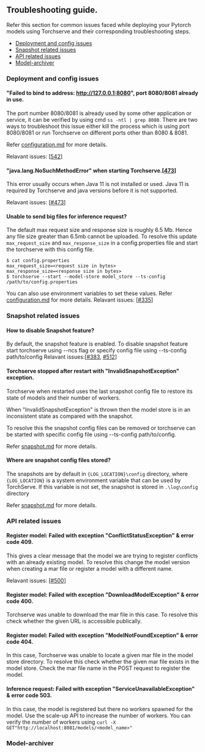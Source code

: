 ﻿## Troubleshooting guide.
Refer this section for common issues faced while deploying your Pytorch models using Torchserve and their corresponding troubleshooting steps.

* [Deployment and config issues](#deployment-and-config-issues)
* [Snapshot related issues](#snapshot-related-issues)
* [API related issues](#api-relate-issues)
 * [Model-archiver](#model-archiver)


### Deployment and config issues
#### "Failed to bind to address: http://127.0.0.1:8080", port 8080/8081 already in use.
The port number 8080/8081 is already used by some other application or service, it can be verified by using cmd `ss -ntl | grep 8080`.  There are two ways to troubleshoot this issue
either kill the process which is using port 8080/8081 or run Torchserve on different ports other than 8080 & 8081.

Refer  [configuration.md](https://github.com/pytorch/serve/blob/master/docs/configuration.md) for more details.

Relavant issues:  [[542](https://github.com/pytorch/serve/issues/542)]

#### "java.lang.NoSuchMethodError" when starting Torchserve.[[473](https://github.com/pytorch/serve/issues/473)]
This error usually occurs when Java 11 is not installed or used. Java 11 is required by Torchserve and java versions before it is not supported.

Relavant issues: [[#473](https://github.com/pytorch/serve/issues/473)]

####  Unable to send big files for inference request?
The default max request size and response size is roughly 6.5 Mb. Hence any file size greater than 6.5mb cannot be uploaded.
To resolve this update `max_request_size` and `max_response_size` in a config.properties file and start the torchserve with this config file.
```
$ cat config.properties
max_request_size=<request size in bytes>
max_response_size=<response size in bytes>
$ torchserve --start --model-store model_store --ts-config /path/to/config.properties
```
You can also use environment variables to set these values.
Refer  [configuration.md](https://github.com/pytorch/serve/blob/master/docs/configuration.md) for more details.
Relavant issues: [[#335](https://github.com/pytorch/serve/issues/335)]

###  Snapshot related issues
#### How to disable Snapshot feature?
By default, the snapshot feature is enabled. To disable snapshot feature start torchserve using --ncs flag or  specify config file using --ts-config path/to/config 
Relavant issues:[[#383](https://github.com/pytorch/serve/issues/383), [#512](https://github.com/pytorch/serve/issues/512)]

#### Torchserve stopped after restart with "InvalidSnapshotException" exception.
Torchserve when restarted uses the last snapshot config file to restore its state of models and their number of workers.

When "InvalidSnapshotException" is thrown then the model store is in an inconsistent state as compared with the snapshot.

To resolve this the snapshot config files can be removed or torchserve can be started with specific config file using --ts-config path/to/config.

Refer  [snapshot.md](https://github.com/pytorch/serve/blob/master/docs/snapshot.md) for more details.


####  Where are snapshot config files stored?
The snapshots are by default in `{LOG_LOCATION}\config` directory, where `{LOG_LOCATION}` is a system environment variable that can be used by TorchServe. If this variable is not set, the snapshot is stored in `.\log\config` directory

Refer  [snapshot.md](https://github.com/pytorch/serve/blob/master/docs/snapshot.md) for more details.

###  API related issues

#### Register model: Failed with exception "ConflictStatusException" & error code 409.
This gives a clear message that the model we are trying to register conflicts with an already existing model.
To resolve this change the model version when creating a mar file or register a model with a different name.

Relavant issues: [[#500](https://github.com/pytorch/serve/issues/500)]

#### Register model: Failed with exception "DownloadModelException" & error code 400.
Torchserve was unable to download the mar file in this case.
To resolve this check whether the given URL is accessible publically.

#### Register model: Failed with exception "ModelNotFoundException" & error code 404.
In this case, Torchserve was unable to locate a given mar file in the model store directory.
To resolve this check whether the given mar file exists in the model store.
Check the mar file name in the POST request to register the model.

#### Inference request: Failed with exception "ServiceUnavailableException" & error code 503.
In this case, the model is registered but there no workers spawned for the model. Use the scale-up API to increase the number of workers.
You can verify the number of workers using 
`curl -X GET"http://localhost:8081/models/<model_name>"
`
### Model-archiver
